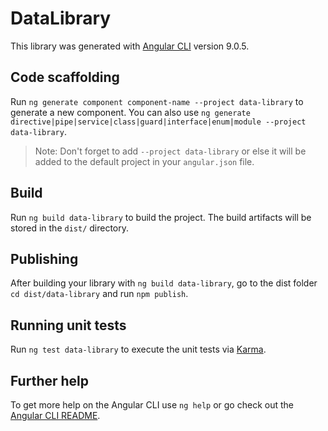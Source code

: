 # DataLibrary

This library was generated with [Angular CLI](https://github.com/angular/angular-cli) version 9.0.5.

## Code scaffolding

Run `ng generate component component-name --project data-library` to generate a new component. You can also use `ng generate directive|pipe|service|class|guard|interface|enum|module --project data-library`.
> Note: Don't forget to add `--project data-library` or else it will be added to the default project in your `angular.json` file. 

## Build

Run `ng build data-library` to build the project. The build artifacts will be stored in the `dist/` directory.

## Publishing

After building your library with `ng build data-library`, go to the dist folder `cd dist/data-library` and run `npm publish`.

## Running unit tests

Run `ng test data-library` to execute the unit tests via [Karma](https://karma-runner.github.io).

## Further help

To get more help on the Angular CLI use `ng help` or go check out the [Angular CLI README](https://github.com/angular/angular-cli/blob/master/README.md).
